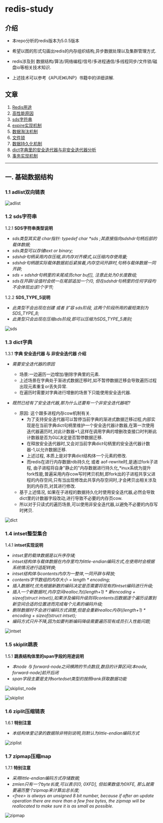 # redis-study
## 介绍
* 本repo分析的redis版本为5.0.5版本
* 希望以图的形式勾画出redis的内存组织结构,异步数据处理以及集群管理方式.

* redis涉及到 数据结构/算法/网络编程/信号/多进程通信/多线程同步/文件锁/磁盘io等相关技术知识.
* 上述技术可以参考《APUE》《UNP》书籍中的详细讲解.

## 文章
1. [Redis用途](https://github.com/wapthen/redis-study/blob/master/blog/overview/Redis用途.md)
2. [高性能原因](https://github.com/wapthen/redis-study/blob/master/blog/overview/高性能原因.md) 
3. [sds字符串](https://github.com/wapthen/redis-study/blob/master/blog/overview/sds字符串.md) 
4. [expire实现机制](https://github.com/wapthen/redis-study/blob/master/blog/overview/expire实现机制.md) 
5. [数据淘汰机制](https://github.com/wapthen/redis-study/blob/master/blog/overview/数据淘汰机制.md) 
6. [文件锁](https://github.com/wapthen/redis-study/blob/master/blog/overview/文件锁.md)
7. [数据持久化机制](https://github.com/wapthen/redis-study/blob/master/blog/overview/数据持久化机制.md) 
8. [dict字典里的安全迭代器与非安全迭代器分析](https://github.com/wapthen/redis-study/blob/master/blog/overview/dict字典里的安全迭代器与非安全迭代器分析.md) 
9. [事务实现机制](https://github.com/wapthen/redis-study/blob/master/blog/overview/事务实现机制.md) 

---

## 一. 基础数据结构

### 1.1 adlist双向链表
![adlist](https://github.com/wapthen/redis-study/blob/master/picture/adlist.png)  

### 1.2 sds字符串
1.2.1 **SDS字符串类型说明**
- *sds类型其实是 char指针: typedef char \*sds ;其直接指向sdshdr句柄后部的载体数据;*
- *sds类型可以存储text or binary;*
- *sdshdr句柄采用内存压缩,非内存对齐模式,以压缩内存使用量;*
- *sdshdr句柄跟实际载体数据前后紧挨着,内存空间开辟时,句柄与载体数据一同开辟;*
- *sds = sdshdr句柄里的末尾成员char buf[], 注意此处为0长度数组;*
- *sds在开辟/设值时会统一在尾部追加一个/0, 但在sdshdr句柄里的任何字段均不会体现出该1个字节;*

1.2.2 **SDS_TYPE_5说明**
- *此类型不会出现在创建 或者 扩容 sds阶段, 这两个阶段所用的最短类别为SDS_TYPE_8;*
- *此类型只会出现在压缩sds阶段,即可以压缩为SDS_TYPE_5类别;*

![sds](https://github.com/wapthen/redis-study/blob/master/picture/sds.png)  

### 1.3 dict字典
1.3.1 **字典 安全迭代器 与 非安全迭代器 介绍**
  - *需要安全迭代器的原因*
    - 场景:一边遍历一边增加/删除字典里的元素.
    - 上述场景在字典处于渐进式数据迁移时,如不暂停数据迁移会导致遍历过程出现元素重复or丢失异常.
    - 在遍历时需要对字典进行增删的场景下只能使用安全迭代器.

  - *既然已经有了安全迭代器,那为什么还要有一个非安全迭代器呢?*
    - 原因: 这个跟多进程内存cow机制有关. 
      - 为了支持安全迭代器可以暂停当前字典的渐进式数据迁移过程,内部实现是在当前字典dict句柄里维护一个安全迭代器计数器,在第一次使用迭代器遍历时,对此计数器+1,这样在调用字典的增删改查接口时判断此计数器是否为0以决定是否暂停数据迁移.
      - 在释放安全迭代器时,又会对当前字典dict句柄里的安全迭代器计数器-1,以允许数据迁移.
      - 上述过程, 本质上是对字典dict结构体一个元素的修改.
      - 而redis在进行内存数据rdb持久化 或者 aof-rewrite时,是通过fork子进程, 由子进程将自身"静止的"内存数据进行持久化,\*inux系统为提升fork性能,普遍采用内存cow写时拷贝机制,即fork出的子进程共享父进程的内存空间,只有当出现修改此共享内存空间时,才会拷贝出相关涉及到的内存页,对其进行修改.
    - 基于上述情况, 如果在子进程的数据持久化时使用安全迭代器,必然会导致dict里的计数器字段改动,进行导致不必要的内存页cow.
    - 所以对于只读式的遍历场景,可以使用非安全迭代器,以避免不必要的内存写时拷贝.
   
![dict](https://github.com/wapthen/redis-study/blob/master/picture/dict.png)  

### 1.4 intset整型集合
1.4.1 **intset实现说明**
- *intset里的载体数据是以升序存储;*
- *intset结构体与载体数据在内存里均为little-endian编码方式,在使用时会根据系统情况进行适配转换;*
- *intset结构体与contents内存为一整体,一同开辟与释放;*
- *contents字节数组的内存大小 = length * encoding;*
- *插入数据时,优先根据新数的编码决定是否需要将现有的intset编码进行升级;*
- *插入一个新数据时,内存空间realloc为((length+1) * 新encoding + sizeof(struct intset)),如果涉及编码升级则将contents旧数据逐个遍历设置到新空间合适的位置进而完成每个元素的编码升级;*
- *删除数据时不会进行编码方式调整,但是会重新realloc内存((length+1) * encoding + sizeof(struct intset);*
- *编码方式只升不降,因为如要判断编码降级需要遍历现有成员引入性能问题;*

![intset](https://github.com/wapthen/redis-study/blob/master/picture/intset.png)  

### 1.5 skiplit跳表
1.5.1 **跳表结构体里的span字段的用途说明**
- *本node 与 forward-node之间横跨的节点数目,数目的计算区间(本node, forward-node]前开后闭*
- *span字段主要是支持sortedset类型的按照rank获取数据功能*

![skiplist_node](https://github.com/wapthen/redis-study/blob/master/picture/skiplist_node.png)

![skiplist](https://github.com/wapthen/redis-study/blob/master/picture/skiplist.png)  

### 1.6 ziplit压缩链表
1.6.1 **特别注意**
- *本结构体里记录的数据除非特别说明,则默认为little-endian编码方式*

![ziplist](https://github.com/wapthen/redis-study/blob/master/picture/ziplist.png)

### 1.7 zipmap压缩map
1.7.1 **特别注意**
- *采用little-endian编码方式存储数据;*
- *zmlen只有一个byte长度,可以表示[0, 0XFD], 但如果数值为0XFE, 那么就需要遍历整个zipmap来计算出总长度;*
- *\<free\> is always an unsigned 8 bit number, because if after an update operation there are more than a few free bytes, the zipmap will be reallocated to make sure it is as small as possible.*

![zipmap](https://github.com/wapthen/redis-study/blob/master/picture/zipmap.png)

